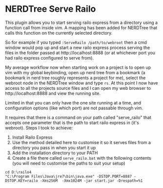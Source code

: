 NERDTree Serve Railo
====================

This plugin allows you to start serving railo express from a directory using a function call from inside vim. A mapping has been added for NERDTree that calls this function on the currently selected directory.

So for example if you typed `:ServeRailo /path/to/webroot` then a cmd window would pop up and start a new railo express process serving the files in the folder passed at http://localhost:8888 (or at whichever port you had railo express configured to serve from).

My average workflow now when starting work on a project is to open up vim with my global keybinding, open up nerd tree from a bookmark (a bookmark in nerd tree roughly represents a project for me), select the webroot node in the NERDTree window and type `rs`. At this point I now have access to all the projects source files and I can open my web browser to http://localhost:8888 and view the running site.

Limited in that you can only have the one site running at a time, and configuration options (like which port) are not passable through vim.

It requires that there is a command on your path called "serve_railo" that accepts one parameter that is the path to start railo express in (it's webroot). Steps I took to achieve:

1. Install Railo Express
2. Use the method detailed here to customise it so it serves files from a directory you pass in when you start it up
3. Add the installation directory to your PATH
4. Create a file there called `serve_railo.bat` with the following contents (you will need to customise the paths to suit your setup)

```
cd D:\railo4
"C:\Program Files\Java\jre7\bin\java.exe" -DSTOP.PORT=8887 -DSTOP.KEY=railo -Xms256M  -Xmx1024M -jar start.jar -Drespath=%1
